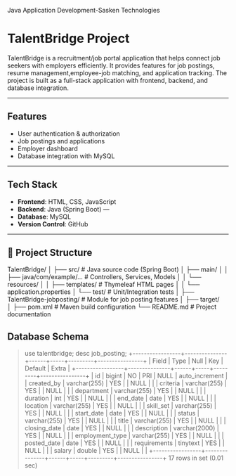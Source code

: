 Java Application Development-Sasken Technologies
# TalentBridge Project  

TalentBridge is a recruitment/job portal application that helps connect job seekers with employers efficiently.
It provides features for job postings, resume management,employee-job matching, and application tracking.
The project is built as a full-stack application with frontend, backend, and database integration.

---

## Features  
- User authentication & authorization  
- Job postings and applications  
- Employer dashboard  
- Database integration with MySQL  

---

## Tech Stack  
- **Frontend**: HTML, CSS, JavaScript 
- **Backend**:  Java (Spring Boot) —
- **Database**: MySQL   
- **Version Control**: GitHub  

---

## 📂 Project Structure  
TalentBridge/
│
├── src/                         # Java source code (Spring Boot)
│   ├── main/
│   │   ├── java/com/example/... # Controllers, Services, Models
│   │   └── resources/
│   │       ├── templates/       # Thymeleaf HTML pages
│   │       └── application.properties
│   └── test/                    # Unit/Integration tests
│
├── TalentBridge-jobposting/     # Module for job posting features
│
├── target/                     
│
├── pom.xml                      # Maven build configuration
└── README.md                    # Project documentation
## Database Schema

> use talentbridge;
> desc job_posting;
+-----------------+---------------+------+-----+---------+----------------+
| Field           | Type          | Null | Key | Default | Extra          |
+-----------------+---------------+------+-----+---------+----------------+
| id              | bigint        | NO   | PRI | NULL    | auto_increment |
| created_by      | varchar(255)  | YES  |     | NULL    |                |
| criteria        | varchar(255)  | YES  |     | NULL    |                |
| department      | varchar(255)  | YES  |     | NULL    |                |
| duration        | int           | YES  |     | NULL    |                |
| end_date        | date          | YES  |     | NULL    |                |
| location        | varchar(255)  | YES  |     | NULL    |                |
| skill_set       | varchar(255)  | YES  |     | NULL    |                |
| start_date      | date          | YES  |     | NULL    |                |
| status          | varchar(255)  | YES  |     | NULL    |                |
| title           | varchar(255)  | YES  |     | NULL    |                |
| closing_date    | date          | YES  |     | NULL    |                |
| description     | varchar(2000) | YES  |     | NULL    |                |
| employment_type | varchar(255)  | YES  |     | NULL    |                |
| posted_date     | date          | YES  |     | NULL    |                |
| requirements    | tinytext      | YES  |     | NULL    |                |
| salary          | double        | YES  |     | NULL    |                |
+-----------------+---------------+------+-----+---------+----------------+
17 rows in set (0.01 sec)

